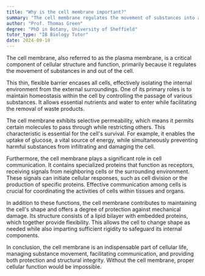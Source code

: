 ```yaml
---
title: "Why is the cell membrane important?"
summary: "The cell membrane regulates the movement of substances into and out of the cell, playing a crucial role in maintaining cellular function and homeostasis."
author: "Prof. Thomas Green"
degree: "PhD in Botany, University of Sheffield"
tutor_type: "IB Biology Tutor"
date: 2024-09-10
---
```


The cell membrane, also referred to as the plasma membrane, is a critical component of cellular structure and function, primarily because it regulates the movement of substances in and out of the cell.

This thin, flexible barrier encases all cells, effectively isolating the internal environment from the external surroundings. One of its primary roles is to maintain homeostasis within the cell by controlling the passage of various substances. It allows essential nutrients and water to enter while facilitating the removal of waste products. 

The cell membrane exhibits selective permeability, which means it permits certain molecules to pass through while restricting others. This characteristic is essential for the cell's survival. For example, it enables the uptake of glucose, a vital source of energy, while simultaneously preventing harmful substances from infiltrating and damaging the cell.

Furthermore, the cell membrane plays a significant role in cell communication. It contains specialized proteins that function as receptors, receiving signals from neighboring cells or the surrounding environment. These signals can initiate cellular responses, such as cell division or the production of specific proteins. Effective communication among cells is crucial for coordinating the activities of cells within tissues and organs.

In addition to these functions, the cell membrane contributes to maintaining the cell's shape and offers a degree of protection against mechanical damage. Its structure consists of a lipid bilayer with embedded proteins, which together provide flexibility. This allows the cell to change shape as needed while also imparting sufficient rigidity to safeguard its internal components.

In conclusion, the cell membrane is an indispensable part of cellular life, managing substance movement, facilitating communication, and providing both protection and structural integrity. Without the cell membrane, proper cellular function would be impossible.
    